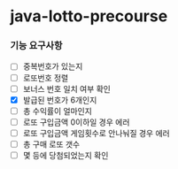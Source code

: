 # java-lotto-precourse

### 기능 요구사항

+ [ ] 중복번호가 있는지
+ [ ] 로또번호 정렬
+ [ ] 보너스 번호 일치 여부 확인
+ [x] 발급된 번호가 6개인지
+ [ ] 총 수익률이 얼마인지
+ [ ] 로또 구입금액 0이하일 경우 에러
+ [ ] 로또 구입금액 게임횟수로 안나눠질 경우 에러
+ [ ] 총 구매 로또 갯수
+ [ ] 몇 등에 당첨되었는지 확인

